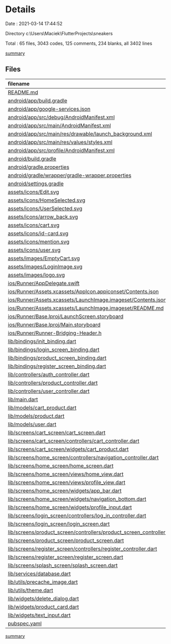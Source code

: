 # Details

Date : 2021-03-14 17:44:52

Directory c:\Users\Maciek\FlutterProjects\sneakers

Total : 65 files,  3043 codes, 125 comments, 234 blanks, all 3402 lines

[summary](results.md)

## Files
| filename | language | code | comment | blank | total |
| :--- | :--- | ---: | ---: | ---: | ---: |
| [README.md](/README.md) | Markdown | 5 | 0 | 4 | 9 |
| [android/app/build.gradle](/android/app/build.gradle) | Groovy | 53 | 2 | 12 | 67 |
| [android/app/google-services.json](/android/app/google-services.json) | JSON | 39 | 0 | 0 | 39 |
| [android/app/src/debug/AndroidManifest.xml](/android/app/src/debug/AndroidManifest.xml) | XML | 4 | 3 | 1 | 8 |
| [android/app/src/main/AndroidManifest.xml](/android/app/src/main/AndroidManifest.xml) | XML | 31 | 16 | 1 | 48 |
| [android/app/src/main/res/drawable/launch_background.xml](/android/app/src/main/res/drawable/launch_background.xml) | XML | 4 | 7 | 2 | 13 |
| [android/app/src/main/res/values/styles.xml](/android/app/src/main/res/values/styles.xml) | XML | 9 | 9 | 1 | 19 |
| [android/app/src/profile/AndroidManifest.xml](/android/app/src/profile/AndroidManifest.xml) | XML | 4 | 3 | 1 | 8 |
| [android/build.gradle](/android/build.gradle) | Groovy | 28 | 0 | 5 | 33 |
| [android/gradle.properties](/android/gradle.properties) | Properties | 4 | 0 | 1 | 5 |
| [android/gradle/wrapper/gradle-wrapper.properties](/android/gradle/wrapper/gradle-wrapper.properties) | Properties | 5 | 1 | 1 | 7 |
| [android/settings.gradle](/android/settings.gradle) | Groovy | 8 | 0 | 4 | 12 |
| [assets/icons/Edit.svg](/assets/icons/Edit.svg) | XML | 3 | 0 | 1 | 4 |
| [assets/icons/HomeSelected.svg](/assets/icons/HomeSelected.svg) | XML | 3 | 0 | 1 | 4 |
| [assets/icons/UserSelected.svg](/assets/icons/UserSelected.svg) | XML | 3 | 0 | 1 | 4 |
| [assets/icons/arrow_back.svg](/assets/icons/arrow_back.svg) | XML | 1 | 0 | 0 | 1 |
| [assets/icons/cart.svg](/assets/icons/cart.svg) | XML | 1 | 0 | 0 | 1 |
| [assets/icons/id-card.svg](/assets/icons/id-card.svg) | XML | 3 | 0 | 1 | 4 |
| [assets/icons/mention.svg](/assets/icons/mention.svg) | XML | 4 | 0 | 1 | 5 |
| [assets/icons/user.svg](/assets/icons/user.svg) | XML | 3 | 0 | 1 | 4 |
| [assets/images/EmptyCart.svg](/assets/images/EmptyCart.svg) | XML | 1 | 0 | 0 | 1 |
| [assets/images/LoginImage.svg](/assets/images/LoginImage.svg) | XML | 1 | 0 | 0 | 1 |
| [assets/images/logo.svg](/assets/images/logo.svg) | XML | 6 | 0 | 0 | 6 |
| [ios/Runner/AppDelegate.swift](/ios/Runner/AppDelegate.swift) | Swift | 12 | 0 | 2 | 14 |
| [ios/Runner/Assets.xcassets/AppIcon.appiconset/Contents.json](/ios/Runner/Assets.xcassets/AppIcon.appiconset/Contents.json) | JSON | 122 | 0 | 1 | 123 |
| [ios/Runner/Assets.xcassets/LaunchImage.imageset/Contents.json](/ios/Runner/Assets.xcassets/LaunchImage.imageset/Contents.json) | JSON | 23 | 0 | 1 | 24 |
| [ios/Runner/Assets.xcassets/LaunchImage.imageset/README.md](/ios/Runner/Assets.xcassets/LaunchImage.imageset/README.md) | Markdown | 3 | 0 | 2 | 5 |
| [ios/Runner/Base.lproj/LaunchScreen.storyboard](/ios/Runner/Base.lproj/LaunchScreen.storyboard) | XML | 36 | 1 | 1 | 38 |
| [ios/Runner/Base.lproj/Main.storyboard](/ios/Runner/Base.lproj/Main.storyboard) | XML | 25 | 1 | 1 | 27 |
| [ios/Runner/Runner-Bridging-Header.h](/ios/Runner/Runner-Bridging-Header.h) | C++ | 1 | 0 | 1 | 2 |
| [lib/bindings/init_binding.dart](/lib/bindings/init_binding.dart) | Dart | 16 | 0 | 1 | 17 |
| [lib/bindings/login_screen_binding.dart](/lib/bindings/login_screen_binding.dart) | Dart | 8 | 0 | 1 | 9 |
| [lib/bindings/product_screen_binding.dart](/lib/bindings/product_screen_binding.dart) | Dart | 8 | 0 | 1 | 9 |
| [lib/bindings/register_screen_binding.dart](/lib/bindings/register_screen_binding.dart) | Dart | 8 | 0 | 1 | 9 |
| [lib/controllers/auth_controller.dart](/lib/controllers/auth_controller.dart) | Dart | 132 | 2 | 14 | 148 |
| [lib/controllers/product_controller.dart](/lib/controllers/product_controller.dart) | Dart | 40 | 2 | 4 | 46 |
| [lib/controllers/user_controller.dart](/lib/controllers/user_controller.dart) | Dart | 25 | 0 | 7 | 32 |
| [lib/main.dart](/lib/main.dart) | Dart | 79 | 0 | 4 | 83 |
| [lib/models/cart_product.dart](/lib/models/cart_product.dart) | Dart | 11 | 0 | 5 | 16 |
| [lib/models/product.dart](/lib/models/product.dart) | Dart | 25 | 0 | 4 | 29 |
| [lib/models/user.dart](/lib/models/user.dart) | Dart | 25 | 0 | 3 | 28 |
| [lib/screens/cart_screen/cart_screen.dart](/lib/screens/cart_screen/cart_screen.dart) | Dart | 144 | 1 | 4 | 149 |
| [lib/screens/cart_screen/controllers/cart_controller.dart](/lib/screens/cart_screen/controllers/cart_controller.dart) | Dart | 54 | 14 | 12 | 80 |
| [lib/screens/cart_screen/widgets/cart_product.dart](/lib/screens/cart_screen/widgets/cart_product.dart) | Dart | 198 | 0 | 4 | 202 |
| [lib/screens/home_screen/controllers/navigation_controller.dart](/lib/screens/home_screen/controllers/navigation_controller.dart) | Dart | 17 | 0 | 4 | 21 |
| [lib/screens/home_screen/home_screen.dart](/lib/screens/home_screen/home_screen.dart) | Dart | 53 | 0 | 3 | 56 |
| [lib/screens/home_screen/views/home_view.dart](/lib/screens/home_screen/views/home_view.dart) | Dart | 133 | 0 | 8 | 141 |
| [lib/screens/home_screen/views/profile_view.dart](/lib/screens/home_screen/views/profile_view.dart) | Dart | 137 | 1 | 8 | 146 |
| [lib/screens/home_screen/widgets/app_bar.dart](/lib/screens/home_screen/widgets/app_bar.dart) | Dart | 94 | 0 | 2 | 96 |
| [lib/screens/home_screen/widgets/navigation_bottom.dart](/lib/screens/home_screen/widgets/navigation_bottom.dart) | Dart | 69 | 0 | 4 | 73 |
| [lib/screens/home_screen/widgets/profile_input.dart](/lib/screens/home_screen/widgets/profile_input.dart) | Dart | 63 | 0 | 4 | 67 |
| [lib/screens/login_screen/controllers/log_in_controller.dart](/lib/screens/login_screen/controllers/log_in_controller.dart) | Dart | 33 | 1 | 6 | 40 |
| [lib/screens/login_screen/login_screen.dart](/lib/screens/login_screen/login_screen.dart) | Dart | 129 | 0 | 5 | 134 |
| [lib/screens/product_screen/controllers/product_screen_controller.dart](/lib/screens/product_screen/controllers/product_screen_controller.dart) | Dart | 12 | 0 | 3 | 15 |
| [lib/screens/product_screen/product_screen.dart](/lib/screens/product_screen/product_screen.dart) | Dart | 284 | 0 | 7 | 291 |
| [lib/screens/register_screen/controllers/register_controller.dart](/lib/screens/register_screen/controllers/register_controller.dart) | Dart | 80 | 1 | 14 | 95 |
| [lib/screens/register_screen/register_screen.dart](/lib/screens/register_screen/register_screen.dart) | Dart | 149 | 0 | 5 | 154 |
| [lib/screens/splash_screen/splash_screen.dart](/lib/screens/splash_screen/splash_screen.dart) | Dart | 52 | 0 | 4 | 56 |
| [lib/services/database.dart](/lib/services/database.dart) | Dart | 65 | 14 | 8 | 87 |
| [lib/utils/precache_image.dart](/lib/utils/precache_image.dart) | Dart | 22 | 1 | 4 | 27 |
| [lib/utils/theme.dart](/lib/utils/theme.dart) | Dart | 26 | 1 | 2 | 29 |
| [lib/widgets/delete_dialog.dart](/lib/widgets/delete_dialog.dart) | Dart | 194 | 0 | 5 | 199 |
| [lib/widgets/product_card.dart](/lib/widgets/product_card.dart) | Dart | 119 | 0 | 4 | 123 |
| [lib/widgets/text_input.dart](/lib/widgets/text_input.dart) | Dart | 65 | 0 | 4 | 69 |
| [pubspec.yaml](/pubspec.yaml) | YAML | 29 | 44 | 17 | 90 |

[summary](results.md)